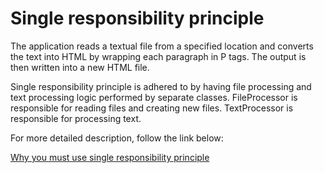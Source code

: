 # Single responsibility principle

The application reads a textual file from a specified location and converts the text into HTML by wrapping each paragraph in P tags. The output is then written into a new HTML file.

Single responsibility principle is adhered to by having file processing and text processing logic performed by separate classes. FileProcessor is responsible for reading files and creating new files. TextProcessor is responsible for processing text.

For more detailed description, follow the link below:

[Why you must use single responsibility principle](https://scientificprogrammer.net/2019/09/30/why-you-must-use-single-responsibility-principle/) 